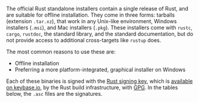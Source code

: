 The official Rust standalone installers contain a single release of Rust, and
are suitable for offline installation. They come in three forms: tarballs
(extension `.tar.xz`), that work in any Unix-like environment, Windows
installers (`.msi`), and Mac installers (`.pkg`). These installers come with
`rustc`, `cargo`, `rustdoc`, the standard library, and the standard
documentation, but do not provide access to additional cross-targets like
`rustup` does.

The most common reasons to use these are:

- Offline installation
- Preferring a more platform-integrated, graphical installer on Windows

Each of these binaries is signed with the [Rust signing key], which is
[available on keybase.io], by the Rust build infrastructure, with [GPG]. In the
tables below, the `.asc` files are the signatures.

[rust signing key]: https://static.rust-lang.org/rust-key.gpg.ascii
[available on keybase.io]: https://keybase.io/rust
[gpg]: https://gnupg.org/
